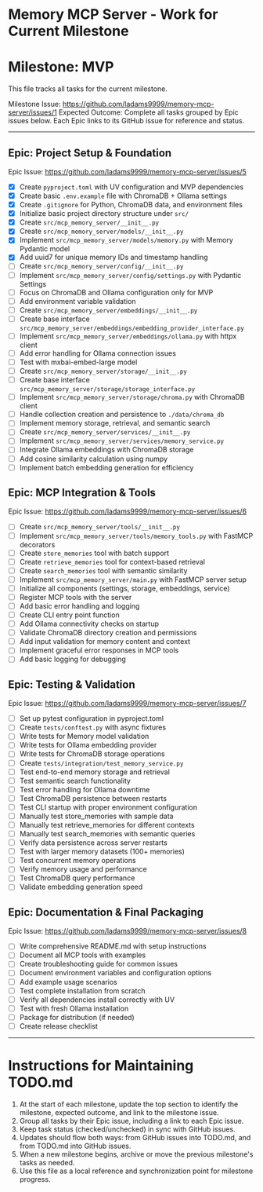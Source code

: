 # Memory MCP Server - Work for Current Milestone

# Milestone: MVP
This file tracks all tasks for the current milestone.

Milestone Issue: https://github.com/ladams9999/memory-mcp-server/issues/1
Expected Outcome: Complete all tasks grouped by Epic issues below. Each Epic links to its GitHub issue for reference and status.

---

## Epic: Project Setup & Foundation
Epic Issue: https://github.com/ladams9999/memory-mcp-server/issues/5

- [x] Create `pyproject.toml` with UV configuration and MVP dependencies
- [x] Create basic `.env.example` file with ChromaDB + Ollama settings
- [x] Create `.gitignore` for Python, ChromaDB data, and environment files
- [x] Initialize basic project directory structure under `src/`
- [x] Create `src/mcp_memory_server/__init__.py`
- [x] Create `src/mcp_memory_server/models/__init__.py`
- [x] Implement `src/mcp_memory_server/models/memory.py` with Memory Pydantic model
- [x] Add uuid7 for unique memory IDs and timestamp handling
- [ ] Create `src/mcp_memory_server/config/__init__.py`
- [ ] Implement `src/mcp_memory_server/config/settings.py` with Pydantic Settings
- [ ] Focus on ChromaDB and Ollama configuration only for MVP
- [ ] Add environment variable validation
- [ ] Create `src/mcp_memory_server/embeddings/__init__.py`
- [ ] Create base interface `src/mcp_memory_server/embeddings/embedding_provider_interface.py`
- [ ] Implement `src/mcp_memory_server/embeddings/ollama.py` with httpx client
- [ ] Add error handling for Ollama connection issues
- [ ] Test with mxbai-embed-large model
- [ ] Create `src/mcp_memory_server/storage/__init__.py`
- [ ] Create base interface `src/mcp_memory_server/storage/storage_interface.py`
- [ ] Implement `src/mcp_memory_server/storage/chroma.py` with ChromaDB client
- [ ] Handle collection creation and persistence to `./data/chroma_db`
- [ ] Implement memory storage, retrieval, and semantic search
- [ ] Create `src/mcp_memory_server/services/__init__.py`
- [ ] Implement `src/mcp_memory_server/services/memory_service.py`
- [ ] Integrate Ollama embeddings with ChromaDB storage
- [ ] Add cosine similarity calculation using numpy
- [ ] Implement batch embedding generation for efficiency

## Epic: MCP Integration & Tools
Epic Issue: https://github.com/ladams9999/memory-mcp-server/issues/6

- [ ] Create `src/mcp_memory_server/tools/__init__.py`
- [ ] Implement `src/mcp_memory_server/tools/memory_tools.py` with FastMCP decorators
- [ ] Create `store_memories` tool with batch support
- [ ] Create `retrieve_memories` tool for context-based retrieval
- [ ] Create `search_memories` tool with semantic similarity
- [ ] Implement `src/mcp_memory_server/main.py` with FastMCP server setup
- [ ] Initialize all components (settings, storage, embeddings, service)
- [ ] Register MCP tools with the server
- [ ] Add basic error handling and logging
- [ ] Create CLI entry point function
- [ ] Add Ollama connectivity checks on startup
- [ ] Validate ChromaDB directory creation and permissions
- [ ] Add input validation for memory content and context
- [ ] Implement graceful error responses in MCP tools
- [ ] Add basic logging for debugging

## Epic: Testing & Validation
Epic Issue: https://github.com/ladams9999/memory-mcp-server/issues/7

- [ ] Set up pytest configuration in pyproject.toml
- [ ] Create `tests/conftest.py` with async fixtures
- [ ] Write tests for Memory model validation
- [ ] Write tests for Ollama embedding provider
- [ ] Write tests for ChromaDB storage operations
- [ ] Create `tests/integration/test_memory_service.py`
- [ ] Test end-to-end memory storage and retrieval
- [ ] Test semantic search functionality
- [ ] Test error handling for Ollama downtime
- [ ] Test ChromaDB persistence between restarts
- [ ] Test CLI startup with proper environment configuration
- [ ] Manually test store_memories with sample data
- [ ] Manually test retrieve_memories for different contexts
- [ ] Manually test search_memories with semantic queries
- [ ] Verify data persistence across server restarts
- [ ] Test with larger memory datasets (100+ memories)
- [ ] Test concurrent memory operations
- [ ] Verify memory usage and performance
- [ ] Test ChromaDB query performance
- [ ] Validate embedding generation speed

## Epic: Documentation & Final Packaging
Epic Issue: https://github.com/ladams9999/memory-mcp-server/issues/8

- [ ] Write comprehensive README.md with setup instructions
- [ ] Document all MCP tools with examples
- [ ] Create troubleshooting guide for common issues
- [ ] Document environment variables and configuration options
- [ ] Add example usage scenarios
- [ ] Test complete installation from scratch
- [ ] Verify all dependencies install correctly with UV
- [ ] Test with fresh Ollama installation
- [ ] Package for distribution (if needed)
- [ ] Create release checklist

---

# Instructions for Maintaining TODO.md

1. At the start of each milestone, update the top section to identify the milestone, expected outcome, and link to the milestone issue.
2. Group all tasks by their Epic issue, including a link to each Epic issue.
3. Keep task status (checked/unchecked) in sync with GitHub issues.
4. Updates should flow both ways: from GitHub issues into TODO.md, and from TODO.md into GitHub issues.
5. When a new milestone begins, archive or move the previous milestone's tasks as needed.
6. Use this file as a local reference and synchronization point for milestone progress.
